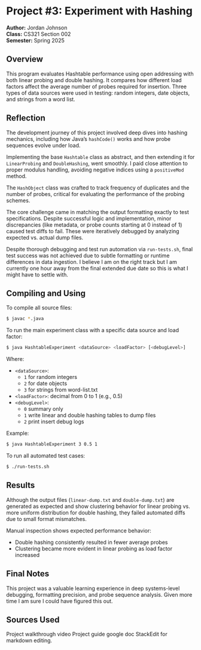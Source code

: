# Project #3: Experiment with Hashing

**Author:** Jordan Johnson  
**Class:** CS321 Section 002  
**Semester:** Spring 2025

## Overview
This program evaluates Hashtable performance using open addressing with both linear probing and double hashing. It compares how different load factors affect the average number of probes required for insertion. Three types of data sources were used in testing: random integers, date objects, and strings from a word list.

## Reflection
The development journey of this project involved deep dives into hashing mechanics, including how Java’s `hashCode()` works and how probe sequences evolve under load.

Implementing the base `Hashtable` class as abstract, and then extending it for `LinearProbing` and `DoubleHashing`, went smoothly. I paid close attention to proper modulus handling, avoiding negative indices using a `positiveMod` method.

The `HashObject` class was crafted to track frequency of duplicates and the number of probes, critical for evaluating the performance of the probing schemes.

The core challenge came in matching the output formatting exactly to test specifications. Despite successful logic and implementation, minor discrepancies (like metadata, or probe counts starting at 0 instead of 1) caused test diffs to fail. These were iteratively debugged by analyzing expected vs. actual dump files.

Despite thorough debugging and test run automation via `run-tests.sh`, final test success was not achieved due to subtle formatting or runtime differences in data ingestion. I believe I am on the right track but I am currently one hour away from the final extended due date so this is what I might have to settle with.

## Compiling and Using
To compile all source files:
```bash
$ javac *.java
```

To run the main experiment class with a specific data source and load factor:
```bash
$ java HashtableExperiment <dataSource> <loadFactor> [<debugLevel>]
```
Where:
- `<dataSource>`:
  - `1` for random integers
  - `2` for date objects
  - `3` for strings from word-list.txt
- `<loadFactor>`: decimal from 0 to 1 (e.g., 0.5)
- `<debugLevel>`:
  - `0` summary only
  - `1` write linear and double hashing tables to dump files
  - `2` print insert debug logs

Example:
```bash
$ java HashtableExperiment 3 0.5 1
```

To run all automated test cases:
```bash
$ ./run-tests.sh
```

## Results
Although the output files (`linear-dump.txt` and `double-dump.txt`) are generated as expected and show clustering behavior for linear probing vs. more uniform distribution for double hashing, they failed automated diffs due to small format mismatches.

Manual inspection shows expected performance behavior:
- Double hashing consistently resulted in fewer average probes
- Clustering became more evident in linear probing as load factor increased

## Final Notes
This project was a valuable learning experience in deep systems-level debugging, formatting precision, and probe sequence analysis. Given more time I am sure I could have figured this out.

## Sources Used
Project walkthrough video
Project guide google doc
StackEdit for markdown editing.


